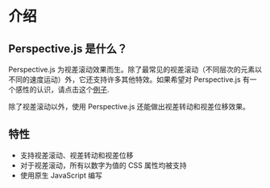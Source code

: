 # 介绍

## Perspective.js 是什么？
Perspective.js 为视差滚动效果而生。除了最常见的视差滚动（不同层次的元素以不同的速度运动）外，它还支持许多其他特效。如果希望对 Perspective.js 有一个感性的认识，请点击这个[例子](https://perspective.js.org/examples/).

除了视差滚动以外，使用 Perspective.js 还能做出视差转动和视差位移效果。

## 特性
- 支持视差滚动、视差转动和视差位移
- 对于视差滚动，所有以数字为值的 CSS 属性均被支持
- 使用原生 JavaScript 编写